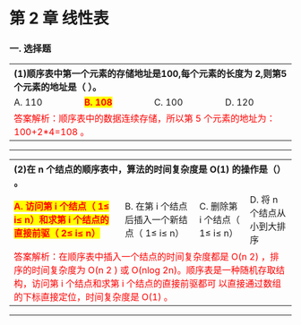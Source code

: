 # 第 2 章 线性表

### 一. 选择题

<table style="border: none">
<tr>
<th colspan="4" width="100%" align="left" style="border-style: none;">(1)顺序表中第一个元素的存储地址是100,每个元素的长度为 2,则第5个元素的地址是（ ）。</th>
</tr>

<tr>
<td style="border-style: none;"> A. 110</td>
<td style="border-style: none;"> <mark style="color: #ff0000"><b>B. 108</b></mark></td>
<td style="border-style: none;"> C. 100</td>
<td style="border-style: none;"> D. 120</td>
</tr>

<tr>
<td colspan="4" style="border-style: none;color: #ff0000">答案解析：顺序表中的数据连续存储，所以第 5 个元素的地址为： 100+2*4=108 。</td>
</tr>
</table>

<hr>
<table style="border: none">
<tr>
<th colspan="4" width="100%" align="left" style="border-style: none;">(2)在 n 个结点的顺序表中，算法的时间复杂度是 O(1) 的操作是（） 。</th>
</tr>

<tr>
<td style="border-style: none;"> <mark style="color: #ff0000"><b>A. 访问第 i 个结点（ 1≤ i≤ n）和求第 i 个结点的直接前驱（ 2≤ i≤ n）</b></mark></td>
<td style="border-style: none;"> B. 在第 i 个结点后插入一个新结点（ 1≤ i≤ n）</td>
<td style="border-style: none;"> C. 删除第 i 个结点（ 1≤ i≤ n）</td>
<td style="border-style: none;"> D. 将 n 个结点从小到大排序</td>
</tr>

<tr>
<td colspan="4" style="border-style: none;color: #ff0000">答案解析：在顺序表中插入一个结点的时间复杂度都是 O(n 2) ，排序的时间复杂度为 O(n 2 ) 或 O(nlog 2n)。顺序表是一种随机存取结构，访问第 i 个结点和求第 i 个结点的直接前驱都可
以直接通过数组的下标直接定位，时间复杂度是 O(1) 。</td>
</tr>
</table>
<hr>
